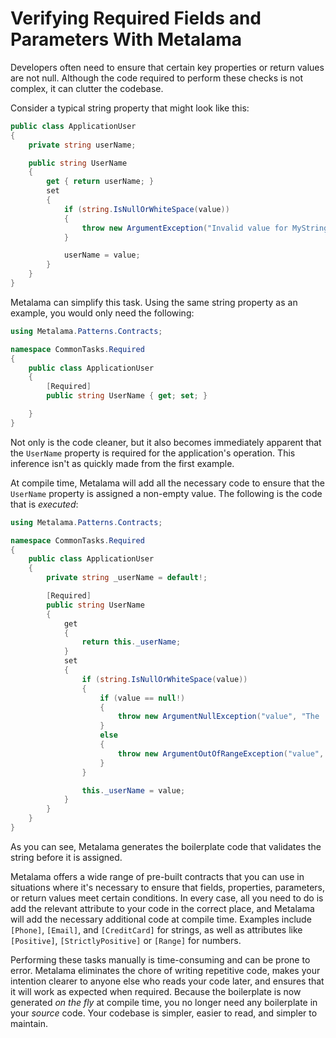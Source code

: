 # Verifying Required Fields and Parameters With Metalama

Developers often need to ensure that certain key properties or return values are not null. Although the code required to perform these checks is not complex, it can clutter the codebase.

Consider a typical string property that might look like this:

```c#
public class ApplicationUser
{
    private string userName;

    public string UserName
    {
        get { return userName; }
        set
        {
            if (string.IsNullOrWhiteSpace(value))
            {
                throw new ArgumentException("Invalid value for MyString. Value must not be null or blank.");
            }

            userName = value;
        }
    }
}
```

Metalama can simplify this task. Using the same string property as an example, you would only need the following:

```c#
using Metalama.Patterns.Contracts;

namespace CommonTasks.Required
{
    public class ApplicationUser
    {
        [Required]
        public string UserName { get; set; }

    }
}
```

Not only is the code cleaner, but it also becomes immediately apparent that the `UserName` property is required for the application's operation. This inference isn't as quickly made from the first example.

At compile time, Metalama will add all the necessary code to ensure that the `UserName` property is assigned a non-empty value. The following is the code that is _executed_:

```c#
using Metalama.Patterns.Contracts;

namespace CommonTasks.Required
{
    public class ApplicationUser
    {
        private string _userName = default!;

        [Required]
        public string UserName
        {
            get
            {
                return this._userName;
            }
            set
            {
                if (string.IsNullOrWhiteSpace(value))
                {
                    if (value == null!)
                    {
                        throw new ArgumentNullException("value", "The 'UserName' property is required.");
                    }
                    else
                    {
                        throw new ArgumentOutOfRangeException("value", "The 'UserName' property is required.");
                    }
                }

                this._userName = value;
            }
        }
    }
}
```

As you can see, Metalama generates the boilerplate code that validates the string before it is assigned. 

Metalama offers a wide range of pre-built contracts that you can use in situations where it's necessary to ensure that fields, properties, parameters, or return values meet certain conditions. In every case, all you need to do is add the relevant attribute to your code in the correct place, and Metalama will add the necessary additional code at compile time. Examples include `[Phone]`, `[Email]`, and `[CreditCard]` for strings, as well as attributes like `[Positive]`, `[StrictlyPositive]` or `[Range]` for numbers.

Performing these tasks manually is time-consuming and can be prone to error. Metalama eliminates the chore of writing repetitive code, makes your intention clearer to anyone else who reads your code later, and ensures that it will work as expected when required. Because the boilerplate is now generated _on the fly_ at compile time, you no longer need any boilerplate in your _source_ code. Your codebase is simpler, easier to read, and simpler to maintain.
